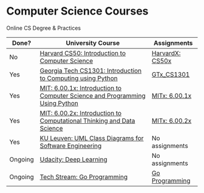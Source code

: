 # Computer Science Courses

Online CS Degree & Practices

 Done? | University Course | Assignments
--------- | ----------------- | -----------
 No | [Harvard CS50: Introduction to Computer Science](https://www.edx.org/course/introduction-computer-science-harvardx-cs50x) | [HarvardX: CS50x](/HarvardX_CS50x)
Yes | [Georgia Tech CS1301: Introduction to Computing using Python](https://www.edx.org/course/introduction-computing-using-python-gtx-cs1301x) |   [GTx_CS1301](/GTx_CS1301)
Yes | [ MIT: 6.00.1x: Introduction to Computer Science and Programming Using Python](https://www.edx.org/course/introduction-computer-science-mitx-6-00-1x-9) |  [MITx: 6.00.1x](/MITx_6.00.1x)
Yes | [ MIT: 6.00.2x: Introduction to Computational Thinking and Data Science](https://www.edx.org/course/introduction-computational-thinking-data-mitx-6-00-2x-5) |  [MITx: 6.00.2x](/MITx_6.00.2x)
Yes | [KU Leuven: UML Class Diagrams for Software Engineering ](https://www.edx.org/course/uml-class-diagrams-software-engineering-kuleuvenx-umlx) | No assignments
Ongoing | [Udacity: Deep Learning ](https://www.udacity.com/course/deep-learning--ud730) | No assignments
Ongoing | [Tech Stream: Go Programming](https://www.youtube.com/playlist?list=PLrCZzMib1e9q-X5V9pTM6J0AemRWseM7I) | [Go Programming](/TechStream-Go-Programming)
